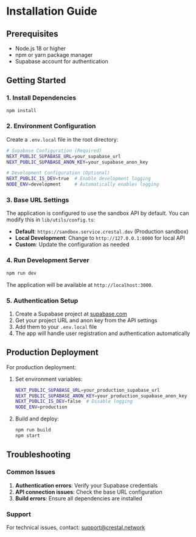 # Installation Guide

## Prerequisites

- Node.js 18 or higher
- npm or yarn package manager
- Supabase account for authentication

## Getting Started

### 1. Install Dependencies
```bash
npm install
```

### 2. Environment Configuration

Create a `.env.local` file in the root directory:

```bash
# Supabase Configuration (Required)
NEXT_PUBLIC_SUPABASE_URL=your_supabase_url
NEXT_PUBLIC_SUPABASE_ANON_KEY=your_supabase_anon_key

# Development Configuration (Optional)
NEXT_PUBLIC_IS_DEV=true  # Enable development logging
NODE_ENV=development     # Automatically enables logging
```

### 3. Base URL Settings

The application is configured to use the sandbox API by default. You can modify this in `lib/utils/config.ts`:

- **Default**: `https://sandbox.service.crestal.dev` (Production sandbox)
- **Local Development**: Change to `http://127.0.0.1:8000` for local API
- **Custom**: Update the configuration as needed

### 4. Run Development Server

```bash
npm run dev
```

The application will be available at `http://localhost:3000`.

### 5. Authentication Setup

1. Create a Supabase project at [supabase.com](https://supabase.com)
2. Get your project URL and anon key from the API settings
3. Add them to your `.env.local` file
4. The app will handle user registration and authentication automatically

## Production Deployment

For production deployment:

1. Set environment variables:
   ```bash
   NEXT_PUBLIC_SUPABASE_URL=your_production_supabase_url
   NEXT_PUBLIC_SUPABASE_ANON_KEY=your_production_supabase_anon_key
   NEXT_PUBLIC_IS_DEV=false  # Disable logging
   NODE_ENV=production
   ```

2. Build and deploy:
   ```bash
   npm run build
   npm start
   ```

## Troubleshooting

### Common Issues

1. **Authentication errors**: Verify your Supabase credentials
2. **API connection issues**: Check the base URL configuration
3. **Build errors**: Ensure all dependencies are installed

### Support

For technical issues, contact: [support@crestal.network](mailto:support@crestal.network) 